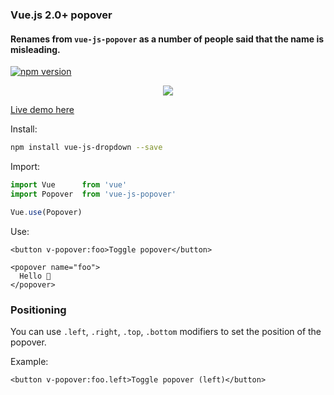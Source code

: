 ### Vue.js 2.0+ popover

#### Renames from `vue-js-popover` as a number of people said that the name is misleading.

[![npm version](https://badge.fury.io/js/vue-js-popover.svg)](https://badge.fury.io/js/vue-js-popover)

<p align="center">
  <img src="https://media.giphy.com/media/3ohzdLUN7wlswXpFwQ/giphy.gif">
</p>

[Live demo here](http://vue-js-dropdown.yev.io/)

Install:
```bash
npm install vue-js-dropdown --save
```
Import:
```javascript
import Vue      from 'vue'
import Popover  from 'vue-js-popover'

Vue.use(Popover)
```
Use:
```vue
<button v-popover:foo>Toggle popover</button>

<popover name="foo">
  Hello 🎉
</popover>
```

### Positioning

You can use `.left`, `.right`, `.top`, `.bottom` modifiers to set the position of the popover.

Example:

```vue
<button v-popover:foo.left>Toggle popover (left)</button>
```
